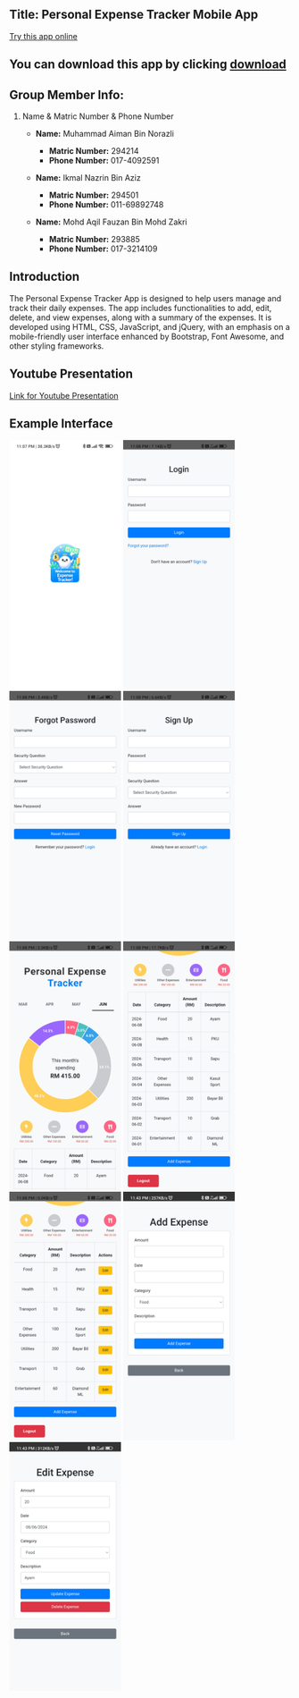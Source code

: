 ## Title: Personal Expense Tracker Mobile App
[Try this app online](median.co/share/rxnalk)

## You can download this app by clicking [download](https://github.com/manli03/Personal_Expense_Tracker_App/releases/download/app/personal_expense.apk)

## Group Member Info:
1. Name & Matric Number & Phone Number
     - **Name:** Muhammad Aiman Bin Norazli
        - **Matric Number:** 294214
        - **Phone Number:** 017-4092591
        
     - **Name:** Ikmal Nazrin Bin Aziz
        - **Matric Number:** 294501
        - **Phone Number:** 011-69892748
      
     - **Name:** Mohd Aqil Fauzan Bin Mohd Zakri
        - **Matric Number:** 293885
        - **Phone Number:** 017-3214109
   

## Introduction
The Personal Expense Tracker App is designed to help users manage and track their daily expenses. The app includes functionalities to add, edit, delete, and view expenses, along with a summary of the expenses. It is developed using HTML, CSS, JavaScript, and jQuery, with an emphasis on a mobile-friendly user interface enhanced by Bootstrap, Font Awesome, and other styling frameworks.

## Youtube Presentation
[Link for Youtube Presentation](https://youtu.be/3bzEMKIVHD8)

## Example Interface
<img src="https://github.com/manli03/Personal_Expense_Tracker_App/blob/main/resources/welcome_screen.jpg" width="200" alt="Output Image"> <img src="https://github.com/manli03/Personal_Expense_Tracker_App/blob/main/resources/output1.jpg" width="200" alt="Output Image"> <img src="https://github.com/manli03/Personal_Expense_Tracker_App/blob/main/resources/output2.jpg" width="200" alt="Output Image"> <img src="https://github.com/manli03/Personal_Expense_Tracker_App/blob/main/resources/output3.jpg" width="200" alt="Output Image"> <img src="https://github.com/manli03/Personal_Expense_Tracker_App/blob/main/resources/output4.jpg" width="200" alt="Output Image"> <img src="https://github.com/manli03/Personal_Expense_Tracker_App/blob/main/resources/output5.jpg" width="200" alt="Output Image"> <img src="https://github.com/manli03/Personal_Expense_Tracker_App/blob/main/resources/output6.jpg" width="200" alt="Output Image"> <img src="https://github.com/manli03/Personal_Expense_Tracker_App/blob/main/resources/output7.jpg" width="200" alt="Output Image"> <img src="https://github.com/manli03/Personal_Expense_Tracker_App/blob/main/resources/output8.jpg" width="200" alt="Output Image">
